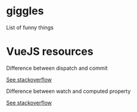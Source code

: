 # giggles
List of funny things

# VueJS resources
Difference between dispatch and commit

[See stackoverflow](https://stackoverflow.com/questions/40390411/vuex-2-0-dispatch-versus-commit?utm_medium=organic&utm_source=google_rich_qa&utm_campaign=google_rich_qa)

Difference between watch and computed property

[See stackoverflow](https://stackoverflow.com/questions/43277705/vuejs-difference-between-computed-property-and-watcher?utm_medium=organic&utm_source=google_rich_qa&utm_campaign=google_rich_qa)